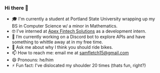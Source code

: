 ### Hi there 👋
- 🎓 I'm currently a student at Portland State University wrapping up my BS in Computer Science w/ a minor in Mathematics.
- 🤓 I've interned at [Apex Fintech Solutions](https://apexfintechsolutions.com/) as a development intern.
- 🔭 I’m currently working on a Discord bot to explore APIs and have something to whittle away at in my free time.
- 💬 Ask me about why I think you should ride bikes.
- 📫 How to reach me: email me at samfletch15@gmail.com
- 😄 Pronouns: he/him
- ⚡ Fun fact: I've dislocated my shoulder 20 times (thats fun, right?)
<!--
**sfletcher15/sfletcher15** is a ✨ _special_ ✨ repository because its `README.md` (this file) appears on your GitHub profile.

Here are some ideas to get you started:

- 🔭 I’m currently working on ...
- 🌱 I’m currently learning ...
- 👯 I’m looking to collaborate on ...
- 🤔 I’m looking for help with ...
- 💬 Ask me about ...
- 📫 How to reach me: ...
- 😄 Pronouns: ...
- ⚡ Fun fact: ...
-->
